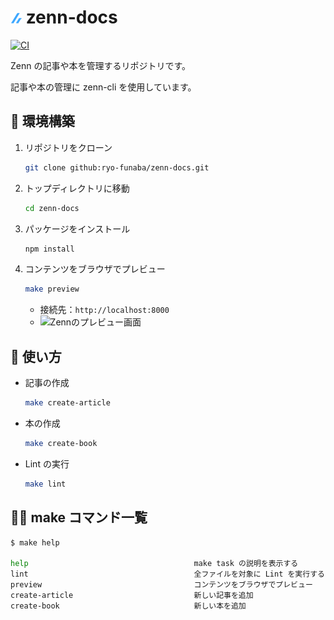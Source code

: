 # ![zenn](./icon/zenn.png) zenn-docs

[![CI](https://github.com/ryo-funaba/zenn-docs/actions/workflows/main.yml/badge.svg)](https://github.com/ryo-funaba/zenn-docs/actions/workflows/ci.yml)

Zenn の記事や本を管理するリポジトリです。

記事や本の管理に zenn-cli を使用しています。

## 🔨 環境構築

1. リポジトリをクローン

   ```bash
   git clone github:ryo-funaba/zenn-docs.git
   ```

2. トップディレクトリに移動

   ```bash
   cd zenn-docs
   ```

3. パッケージをインストール

   ```bash
   npm install
   ```

4. コンテンツをブラウザでプレビュー

   ```bash
   make preview
   ```

    - 接続先：`http://localhost:8000`
    - ![Zennのプレビュー画面](https://user-images.githubusercontent.com/59598693/190973996-c777372c-e5ce-43a4-af89-c1c073330ab0.png)

## 📝 使い方

- 記事の作成

  ```bash
  make create-article
  ```

- 本の作成

  ```bash
  make create-book
  ```

- Lint の実行

  ```bash
  make lint
  ```

## 💁‍♂️ make コマンド一覧

```bash
$ make help

help                                     make task の説明を表示する
lint                                     全ファイルを対象に Lint を実行する
preview                                  コンテンツをブラウザでプレビュー
create-article                           新しい記事を追加
create-book                              新しい本を追加
```
